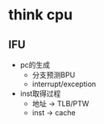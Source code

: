 # think cpu



## IFU   

- pc的生成   
  * 分支预测BPU   
  * interrupt/exception  
- inst取得过程    
  * 地址 -> TLB/PTW    
  * inst -> cache   
